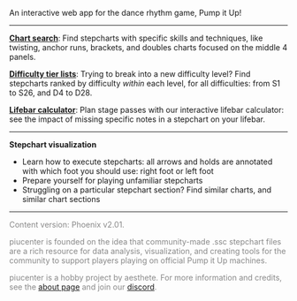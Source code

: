 <!-- # piucenter -->

An interactive web app for the dance rhythm game, Pump it Up!

---
**[Chart search](/search)**: Find stepcharts with specific skills and techniques, like twisting, anchor runs, brackets, and doubles charts focused on the middle 4 panels.

**[Difficulty tier lists](/difficulty)**: Trying to break into a new difficulty level? Find stepcharts ranked by difficulty *within* each level, for all difficulties: from S1 to S26, and D4 to D28.

**[Lifebar calculator](/lifebarcalculator)**: Plan stage passes with our interactive lifebar calculator: see the impact of missing specific notes in a stepchart on your lifebar.

---

**Stepchart visualization**
- Learn how to execute stepcharts: all arrows and holds are annotated with which foot you should use: right foot or left foot
- Prepare yourself for playing unfamiliar stepcharts
- Struggling on a particular stepchart section? Find similar charts, and similar chart sections

<!-- Hitting a plateau in improvement? Find stepcharts that gradually ramp up footspeed, from 8th notes starting at ~4 notes per second, all the way to fast 16th notes at 14+ notes per second at the highest levels. Similarly, gradually ramp up time under tension from 3 seconds to 30 seconds+. -->

---

<span style="color:#888;">
Content version: Phoenix v2.01.

piucenter is founded on the idea that community-made .ssc stepchart files are a rich resource for data analysis, visualization, and creating tools for the community to support players playing on official Pump it Up machines.

piucenter is a hobby project by aesthete.
For more information and credits, see the [about page](/about) and join our [discord](https://discord.gg/aHbZsk7j2U).
</span>